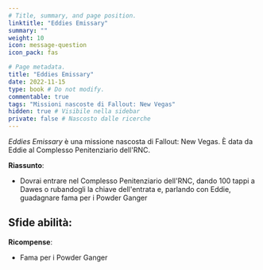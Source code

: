 ```yaml
---
# Title, summary, and page position.
linktitle: "Eddies Emissary" 
summary: ""
weight: 10
icon: message-question
icon_pack: fas

# Page metadata.
title: "Eddies Emissary"
date: 2022-11-15
type: book # Do not modify.
commentable: true
tags: "Missioni nascoste di Fallout: New Vegas"
hidden: true # Visibile nella sidebar
private: false # Nascosto dalle ricerche
---
```


<div class="fnv">


*Eddies Emissary* è una missione nascosta di Fallout: New Vegas. È data da Eddie al Complesso Penitenziario dell'RNC.


**Riassunto**:
- Dovrai entrare nel Complesso Penitenziario dell'RNC, dando 100 tappi a Dawes o rubandogli la chiave dell'entrata e, parlando con Eddie, guadagnare fama per i Powder Ganger


**Sfide abilità**:
- 


**Ricompense**:
- Fama per i Powder Ganger


</div>


